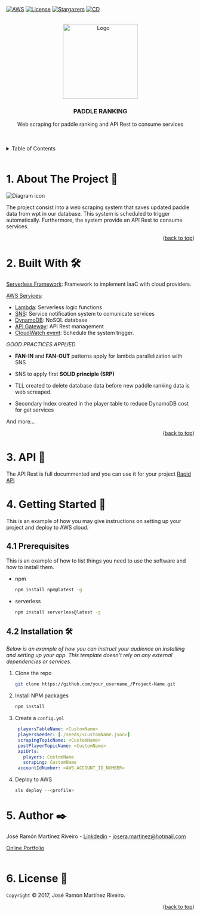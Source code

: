 <div id="top"></div>

<!-- PROJECT SHIELDS -->

[![AWS][aws-shield]][aws-url]
[![License][license-shield]][license-url]
[![Stargazers][stars-shield]][stars-url]
[![CD][deploy-shield]][deploy-url]

<!-- PROJECT LOGO -->
<br />
<div align="center">
  <a href="https://github.com/othneildrew/Best-README-Template">
    <img src="https://drive.google.com/uc?export=view&id=1twqwlJ7k7Xu5C9JO9uwUjVlc5OJO109x" alt="Logo" width="200" >
  </a>

  <h3 align="center">PADDLE RANKING</h3>

  <p align="center">
    Web scraping for paddle ranking and API Rest to consume services
    <br />
    <br />
    <br />
  </p>
</div>

<!-- TABLE OF CONTENTS -->
<details>
  <summary>Table of Contents</summary>
  <ol>
    <li><a href="#about-the-project">About The Project</a></li>
    <li><a href="#built-with">Built With</a></li>
    <li><a href="#api-usage">API Usage</a></li>
    <li>
      <a href="#getting-started">Getting Started</a>
      <ul>
        <li><a href="#prerequisites">Prerequisites</a></li>
        <li><a href="#installation">Installation</a></li>
      </ul>
    </li>
    <li><a href="#author">Author</a></li>
    <li><a href="#license">License</a></li>
  </ol>
</details>

<br>

<!-- ABOUT THE PROJECT -->
# 1. About The Project 📢


 <img src="https://drive.google.com/uc?export=view&id=17ELf6JuMo1UeXZ2_fL_9pEMmUkbi3mwg" alt="Diagram icon">

</br>

The project consist into a  web scraping system that saves updated paddle data from wpt in our database. This system is scheduled to trigger automatically. Furthermore, the system provide an API Rest to consume services.

<p align="right">(<a href="#top">back to top</a>)</p>



# 2. Built With 🛠️

[Serverless Framework](https://www.serverless.com/): Framework to implement IaaC with cloud providers.

[AWS Services](https://aws.amazon.com/es/):

* [Lambda](https://aws.amazon.com/es/lambda/): Serverless logic functions
* [SNS](https://aws.amazon.com/es/sns/?whats-new-cards.sort-by=item.additionalFields.postDateTime&whats-new-cards.sort-order=desc): Service notification system to comunicate services
* [DynamoDB](https://aws.amazon.com/es/dynamodb/): NoSQL database
* [API Gateway](https://aws.amazon.com/es/api-gateway/): API Rest management
* [CloudWatch event](https://docs.aws.amazon.com/AmazonCloudWatch/latest/events/WhatIsCloudWatchEvents.html): Schedule the system trigger. 


_GOOD PRACTICES APPLIED_

* **FAN-IN** and **FAN-OUT** patterns apply for lambda parallelization with SNS

* SNS to apply first **SOLID principle (SRP)**

* TLL created to delete database data before new paddle ranking data is web screaped.

* Secondary Index created in the player table to reduce DynamoDB cost for get services
 
And more...

<p align="right">(<a href="#top">back to top</a>)</p>


# 3. API 🚀

The API Rest is full docummented and you can use it for your project [Rapid API](https://rapidapi.com/search/paddle)

# 4. Getting Started 🔧  

This is an example of how you may give instructions on setting up your project and deploy to AWS cloud.

## 4.1 Prerequisites

This is an example of how to list things you need to use the software and how to install them.
* npm
  ```sh
  npm install npm@latest -g
  ```
* serverless
  ```sh
  npm install serverless@latest -g
  ```

## 4.2 Installation 🛠️ 

_Below is an example of how you can instruct your audience on installing and setting up your app. This template doesn't rely on any external dependencies or services._

1. Clone the repo
   ```sh
   git clone https://github.com/your_username_/Project-Name.git
   ```
2. Install NPM packages
   ```sh
   npm install
   ```
3. Create a `config.yml`
   ```yml
    playersTableName: <CustomName>
    playersSeeder: [./seeds/<CustomName.json>]
    scrapingTopicName: <CustomName>
    postPlayerTopicName: <CustomName>
    apiUrls:
      players: CustomName
      scraping: CustomName
    accountIdNumber: <AWS_ACCOUNT_ID_NUMBER>
   ```

2. Deploy to AWS
   ```sh
   sls deploy --<profile>
   ```


<!-- CONTACT -->
# 5. Author ✒️

José Ramón Martínez Riveiro - [Linkdedin](https://www.linkedin.com/in/joseramonmartinezriveiro/) - josera.martinez@hotmail.com

[Online Portfolio](https://joseramonmartinez.github.io/)
</br>
<br>
<!-- LICENSE -->
# 6. License 📄
`Copyright` © 2017, José Ramón Martínez Riveiro. 


<p align="right">(<a href="#top">back to top</a>)</p>


<!-- MARKDOWN LINKS & IMAGES -->

[aws-shield]:  	https://img.shields.io/badge/Amazon_AWS-232F3E?style=for-the-badge&logo=amazon-aws&logoColor=white?style=for-the-badge

[aws-url]: https://aws.amazon.com/

[deploy-shield]: https://github.com/JoseRamonMartinez/api-padel/actions/workflows/cd-serverless.yml/badge.svg?style=for-the-badge

[deploy-url]: https://github.com/JoseRamonMartinez/api-padel/actions/workflows/cd-serverless.yml

[stars-shield]: https://img.shields.io/github/stars/JoseRamonMartinez/api-padel.svg?style=for-the-badge
[stars-url]: https://github.com/JoseRamonMartinez/api-padel/stargazers

[license-shield]: https://img.shields.io/badge/LICENSE-COPYRIGHT-yellow?style=for-the-badge
[license-url]: https://img.shields.io/badge/LICENSE-COPYRIGHT-yellow?style=for-the-badge
